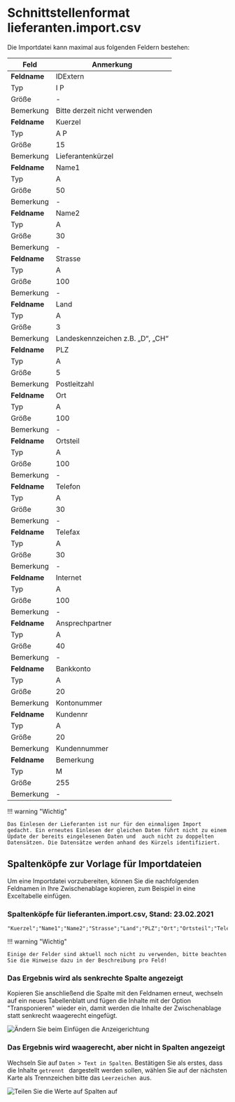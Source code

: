 # Schnittstellenformat lieferanten.import.csv

Die Importdatei kann maximal aus folgenden Feldern bestehen:

Feld|Anmerkung
---|---
**Feldname**| IDExtern
Typ| I P
Größe| -
Bemerkung| Bitte derzeit nicht verwenden
**Feldname**|  Kuerzel
Typ|  A P
Größe| 15
Bemerkung|  Lieferantenkürzel
**Feldname**| Name1
Typ| A
Größe| 50
Bemerkung| -
**Feldname**| Name2
Typ| A
Größe| 30
Bemerkung| -
**Feldname**| Strasse
Typ| A
Größe| 100
Bemerkung| -
**Feldname**| Land
Typ| A
Größe| 3
Bemerkung| Landeskennzeichen z.B. „D“, „CH“
**Feldname**| PLZ
Typ| A
Größe| 5
Bemerkung| Postleitzahl
**Feldname**| Ort
Typ| A
Größe| 100
Bemerkung| -
**Feldname**| Ortsteil
Typ| A
Größe| 100
Bemerkung| -
**Feldname**| Telefon
Typ| A
Größe| 30
Bemerkung| -
**Feldname**| Telefax
Typ| A
Größe| 30
Bemerkung| -
**Feldname**| Internet
Typ| A
Größe| 100
Bemerkung| -
**Feldname**| Ansprechpartner
Typ| A
Größe| 40
Bemerkung| -
**Feldname**| Bankkonto
Typ| A
Größe| 20
Bemerkung| Kontonummer
**Feldname**| Kundennr
Typ| A
Größe| 20
Bemerkung| Kundennummer
**Feldname**| Bemerkung  
Typ| M
Größe| 255
Bemerkung| -

!!! warning "Wichtig"

    Das Einlesen der Lieferanten ist nur für den einmaligen Import gedacht. Ein erneutes Einlesen der gleichen Daten führt nicht zu einem Update der bereits eingelesenen Daten und  auch nicht zu doppelten Datensätzen. Die Datensätze werden anhand des Kürzels identifiziert.

## Spaltenköpfe zur Vorlage für Importdateien

Um eine Importdatei vorzubereiten, können Sie die nachfolgenden Feldnamen in Ihre Zwischenablage kopieren, zum Beispiel in eine Exceltabelle einfügen.

### Spaltenköpfe für lieferanten.import.csv, Stand: 23.02.2021

```
"Kuerzel";"Name1";"Name2";"Strasse";"Land";"PLZ";"Ort";"Ortsteil";"Telefon";"Telefax";"Internet";"Ansprechpartner";"Bankkonto";"Kundennr";"Bemerkung"
```

!!! warning "Wichtig"

    Einige der Felder sind aktuell noch nicht zu verwenden, bitte beachten Sie die Hinweise dazu in der Beschreibung pro Feld! 

### Das Ergebnis wird als senkrechte Spalte angezeigt

Kopieren Sie anschließend die Spalte mit den Feldnamen erneut, wechseln auf ein neues Tabellenblatt und fügen die Inhalte mit der Option "Transponieren" wieder ein, damit werden die Inhalte der Zwischenablage statt senkrecht waagerecht eingefügt.

![Ändern Sie beim Einfügen die Anzeigerichtung](/assets/images/importe/magimp-8.png)

### Das Ergebnis wird waagerecht, aber nicht in Spalten angezeigt

Wechseln Sie auf `Daten > Text in Spalten`. Bestätigen Sie als erstes, dass die Inhalte `getrennt ` dargestellt werden sollen, wählen Sie auf der nächsten Karte als Trennzeichen bitte das ``Leerzeichen ``aus.

![Teilen Sie die Werte auf Spalten auf](/assets/images/importe/magimp-9.png)
